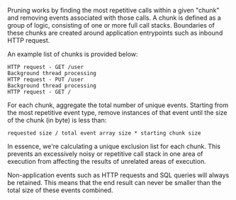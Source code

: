 Pruning works by finding the most repetitive calls within a given "chunk" and
removing events associated with those calls. A chunk is defined as a group of
logic, consisting of one or more full call stacks. Boundaries of these chunks
are created around application entrypoints such as inbound HTTP request.

An example list of chunks is provided below:
```
HTTP request - GET /user
Background thread processing
HTTP request - PUT /user
Background thread processing
HTTP request - GET /
```

For each chunk, aggregate the total number of unique events. Starting from the
most repetitive event type, remove instances of that event until the size of the
chunk (in byte) is less than:
```
requested size / total event array size * starting chunk size
```

In essence, we're calculating a unique exclusion list for each chunk. This
prevents an excessively noisy or repetitive call stack in one area of execution
from affecting the results of unrelated areas of execution.

Non-application events such as HTTP requests and SQL queries will always be
retained. This means that the end result can never be smaller than the total
size of these events combined.
